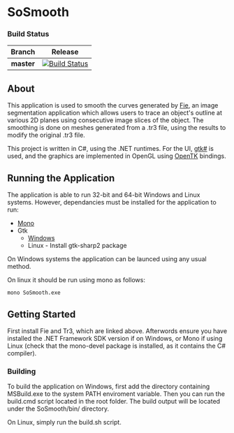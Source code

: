 # SoSmooth

### Build Status
|Branch|Release|
|:--:|:--:|
|**master**|[![Build Status](https://travis-ci.org/scsewell/Tr3Smoothing.svg?branch=master)](https://travis-ci.org/scsewell/Tr3Smoothing)|

## About
This application is used to smooth the curves generated by [Fie](http://audilab.bme.mcgill.ca/~funnell/AudiLab/sw/fie.html), an image segmentation application which allows users to trace an object's outline at various 2D planes using consecutive image slices of the object. The smoothing is done on meshes generated from a .tr3 file, using the results to modify the original .tr3 file.

This project is written in C#, using the .NET runtimes. For the UI, [gtk#](http://www.mono-project.com/docs/gui/gtksharp/) is used, and the graphics are implemented in OpenGL using [OpenTK](https://github.com/opentk/opentk) bindings.

## Running the Application
The application is able to run 32-bit and 64-bit Windows and Linux systems. However, dependancies must be installed for the application to run:
* [Mono](http://www.mono-project.com/download/)
* Gtk
  * [Windows](http://www.mono-project.com/download/#download-win)
  * Linux - Install gtk-sharp2 package
  
On Windows systems the application can be launced using any usual method.

On linux it should be run using mono as follows:
```
mono SoSmooth.exe
```
  
## Getting Started
First install Fie and Tr3, which are linked above. Afterwords ensure you have installed the .NET Framework SDK version if on Windows, or Mono if using Linux (check that the mono-devel package is installed, as it contains the C# compiler).

### Building
To build the application on Windows, first add the directory containing MSBuild.exe to the system PATH enviroment variable.
Then you can run the build.cmd script located in the root folder. The build output will be located under the SoSmooth/bin/ directory.

On Linux, simply run the build.sh script.
